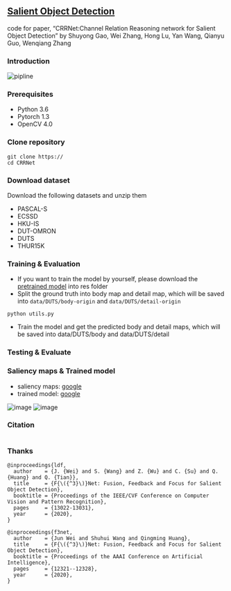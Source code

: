 ## [ Salient Object Detection](http://)

code for paper, “CRRNet:Channel Relation Reasoning network for Salient Object Detection”
by Shuyong Gao, Wei Zhang, Hong Lu, Yan Wang, Qianyu Guo, Wenqiang Zhang

### Introduction
![pipline](https://user-images.githubusercontent.com/34783695/128590805-6f471579-9d31-4cbc-9647-e0326b37896d.png)

### Prerequisites
- Python 3.6
- Pytorch 1.3
- OpenCV 4.0

### Clone repository
```
git clone https://
cd CRRNet
```

### Download dataset
Download the following datasets and unzip them
- PASCAL-S
- ECSSD
- HKU-IS
- DUT-OMRON
- DUTS
- THUR15K

### Training & Evaluation
- If you want to train the model by yourself, please download the [pretrained model]() into res folder
- Split the ground truth into body map and detail map, which will be saved into ```data/DUTS/body-origin``` and ```data/DUTS/detail-origin```
```
python utils.py
```
- Train the model and get the predicted body and detail maps, which will be saved into data/DUTS/body and data/DUTS/detail

### Testing & Evaluate


### Saliency maps & Trained model

- saliency maps: [google](http://)
- trained model: [google](http://)

![image](https://user-images.githubusercontent.com/34783695/128591389-c2a9fb3c-78d1-4f4c-a84b-1149ff125850.png)
![image](https://user-images.githubusercontent.com/34783695/128591404-ddd55757-76b4-46a9-b80a-3a77e0e44bc4.png)

### Citation
```

```
### Thanks
```
@inproceedings{ldf,
  author    = {J. {Wei} and S. {Wang} and Z. {Wu} and C. {Su} and Q. {Huang} and Q. {Tian}},
  title     = {F{\({^3}\)}Net: Fusion, Feedback and Focus for Salient Object Detection},
  booktitle = {Proceedings of the IEEE/CVF Conference on Computer Vision and Pattern Recognition},
  pages     = {13022-13031},
  year      = {2020},
}

@inproceedings{f3net,
  author    = {Jun Wei and Shuhui Wang and Qingming Huang},
  title     = {F{\({^3}\)}Net: Fusion, Feedback and Focus for Salient Object Detection},
  booktitle = {Proceedings of the AAAI Conference on Artificial Intelligence},
  pages     = {12321--12328},
  year      = {2020},
}
```



